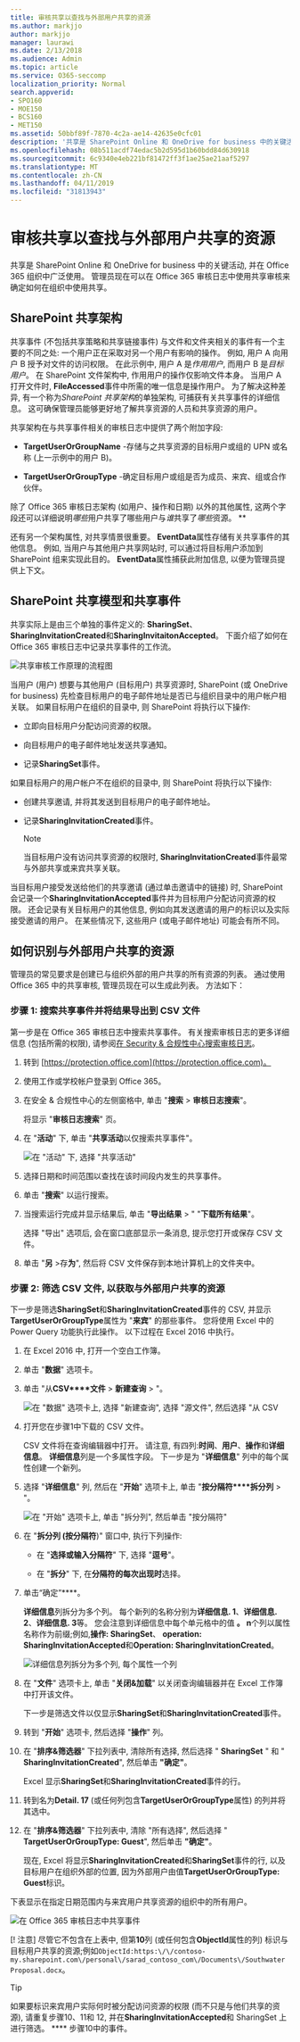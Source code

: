 ```yaml
---
title: 审核共享以查找与外部用户共享的资源
ms.author: markjjo
author: markjjo
manager: laurawi
ms.date: 2/13/2018
ms.audience: Admin
ms.topic: article
ms.service: O365-seccomp
localization_priority: Normal
search.appverid:
- SPO160
- MOE150
- BCS160
- MET150
ms.assetid: 50bbf89f-7870-4c2a-ae14-42635e0cfc01
description: '共享是 SharePoint Online 和 OneDrive for business 中的关键活动。 管理员现在可以在 Office 365 审核日志中使用共享审核来确定如何在组织中使用共享。 '
ms.openlocfilehash: 08b511acdf74edac5b2d595d1b60bdd84d630918
ms.sourcegitcommit: 6c9340e4eb221bf81472ff3f1ae25ae21aaf5297
ms.translationtype: MT
ms.contentlocale: zh-CN
ms.lasthandoff: 04/11/2019
ms.locfileid: "31813943"
---
```

# <a name="use-sharing-auditing-in-the-office-365-audit-log"></a>审核共享以查找与外部用户共享的资源

共享是 SharePoint Online 和 OneDrive for business 中的关键活动, 并在 Office 365 组织中广泛使用。 管理员现在可以在 Office 365 审核日志中使用共享审核来确定如何在组织中使用共享。 
  
## <a name="the-sharepoint-sharing-schema"></a>SharePoint 共享架构

共享事件 (不包括共享策略和共享链接事件) 与文件和文件夹相关的事件有一个主要的不同之处: 一个用户正在采取对另一个用户有影响的操作。 例如, 用户 A 向用户 B 授予对文件的访问权限。 在此示例中, 用户 A 是*作用用户*, 而用户 B 是*目标用户*。 在 SharePoint 文件架构中, 作用用户的操作仅影响文件本身。 当用户 A 打开文件时, **FileAccessed**事件中所需的唯一信息是操作用户。 为了解决这种差异, 有一个称为*SharePoint 共享架构*的单独架构, 可捕获有关共享事件的详细信息。 这可确保管理员能够更好地了解共享资源的人员和共享资源的用户。 
  
共享架构在与共享事件相关的审核日志中提供了两个附加字段: 
  
- **TargetUserOrGroupName** -存储与之共享资源的目标用户或组的 UPN 或名称 (上一示例中的用户 B)。 
    
- **TargetUserOrGroupType** -确定目标用户或组是否为成员、来宾、组或合作伙伴。 
    
除了 Office 365 审核日志架构 (如用户、操作和日期) 以外的其他属性, 这两个字段还可以详细说明*哪些*用户共享了哪些用户与*谁*共享了*哪些*资源。 ** 
  
还有另一个架构属性, 对共享情景很重要。 **EventData**属性存储有关共享事件的其他信息。 例如, 当用户与其他用户共享网站时, 可以通过将目标用户添加到 SharePoint 组来实现此目的。 **EventData**属性捕获此附加信息, 以便为管理员提供上下文。 

## <a name="the-sharepoint-sharing-model-and-sharing-events"></a>SharePoint 共享模型和共享事件

共享实际上是由三个单独的事件定义的: **SharingSet**、 **SharingInvitationCreated**和**SharingInvitaitonAccepted**。 下面介绍了如何在 Office 365 审核日志中记录共享事件的工作流。 
  
![共享审核工作原理的流程图](media/d83dd40f-919b-484f-bfd6-5dc8de31bff6.png)
  
当用户 (用户) 想要与其他用户 (目标用户) 共享资源时, SharePoint (或 OneDrive for business) 先检查目标用户的电子邮件地址是否已与组织目录中的用户帐户相关联。 如果目标用户在组织的目录中, 则 SharePoint 将执行以下操作:
  
-  立即向目标用户分配访问资源的权限。 
    
- 向目标用户的电子邮件地址发送共享通知。
    
- 记录**SharingSet**事件。 
    
 如果目标用户的用户帐户不在组织的目录中, 则 SharePoint 将执行以下操作: 
  
- 创建共享邀请, 并将其发送到目标用户的电子邮件地址。
    
- 记录**SharingInvitationCreated**事件。 
    
    > [!NOTE]
    > 当目标用户没有访问共享资源的权限时, **SharingInvitationCreated**事件最常与外部共享或来宾共享关联。 
  
当目标用户接受发送给他们的共享邀请 (通过单击邀请中的链接) 时, SharePoint 会记录一个**SharingInvitationAccepted**事件并为目标用户分配访问资源的权限。 还会记录有关目标用户的其他信息, 例如向其发送邀请的用户的标识以及实际接受邀请的用户。 在某些情况下, 这些用户 (或电子邮件地址) 可能会有所不同。 
  

  
## <a name="how-to-identify-resources-shared-with-external-users"></a>如何识别与外部用户共享的资源

管理员的常见要求是创建已与组织外部的用户共享的所有资源的列表。 通过使用 Office 365 中的共享审核, 管理员现在可以生成此列表。 方法如下：
  
### <a name="step-1-search-for-sharing-events-and-export-the-results-to-a-csv-file"></a>步骤 1: 搜索共享事件并将结果导出到 CSV 文件

第一步是在 Office 365 审核日志中搜索共享事件。 有关搜索审核日志的更多详细信息 (包括所需的权限), 请参阅[在 Security & 合规性中心搜索审核日志](search-the-audit-log-in-security-and-compliance.md)。
  
1. 转到 [https://protection.office.com](https://protection.office.com)。
    
2. 使用工作或学校帐户登录到 Office 365。
    
3. 在安全 & 合规性中心的左侧窗格中, 单击 "**搜索**  > **审核日志搜索**"。
    
    将显示 "**审核日志搜索**" 页。 
    
4. 在 "**活动**" 下, 单击 "**共享活动**以仅搜索共享事件"。 
    
    ![在 "活动" 下, 选择 "共享活动"](media/46bb25b7-1eb2-4adf-903a-cc9ab58639f9.png)
  
5.  选择日期和时间范围以查找在该时间段内发生的共享事件。 
    
6. 单击 "**搜索**" 以运行搜索。 
    
7. 当搜索运行完成并显示结果后, 单击 "**导出结果** \> " "**下载所有结果**"。
    
    选择 "导出" 选项后, 会在窗口底部显示一条消息, 提示您打开或保存 CSV 文件。
    
8. 单击 "**另** \>存**为**", 然后将 CSV 文件保存到本地计算机上的文件夹中。 
    

  
### <a name="step-2-filter-the-csv-file-for-resources-shared-with-external-users"></a>步骤 2: 筛选 CSV 文件, 以获取与外部用户共享的资源

下一步是筛选**SharingSet**和**SharingInvitationCreated**事件的 CSV, 并显示**TargetUserOrGroupType**属性为 "**来宾**" 的那些事件。 您将使用 Excel 中的 Power Query 功能执行此操作。 以下过程在 Excel 2016 中执行。 
  
1. 在 Excel 2016 中, 打开一个空白工作簿。
    
2. 单击 "**数据**" 选项卡。 
    
3. 单击 "从**CSV****文件** \> **新建查询** \> "。
    
    ![在 "数据" 选项卡上, 选择 "新建查询", 选择 "源文件", 然后选择 "从 CSV](media/5170ab34-b449-40ea-bd3f-f1432c1c5973.png)
  
4. 打开您在步骤1中下载的 CSV 文件。
    
    CSV 文件将在查询编辑器中打开。 请注意, 有四列:**时间**、**用户**、**操作**和**详细信息**。 **详细信息**列是一个多属性字段。 下一步是为 "**详细信息**" 列中的每个属性创建一个新列。 
    
5. 选择 "**详细信息**" 列, 然后在 "**开始**" 选项卡上, 单击 "**按分隔符****拆分列** \> "。
    
    ![在 "开始" 选项卡上, 单击 "拆分列", 然后单击 "按分隔符"](media/aeb503e8-565b-42ea-91e2-9f127a74c00c.png)
  
6. 在 "**拆分列 (按分隔符**)" 窗口中, 执行下列操作: 
    
      - 在 "**选择或输入分隔符**" 下, 选择 "**逗号**"。
    
      - 在 "**拆分**" 下, 在**分隔符的每次出现时**选择。
    
7. 单击“确定”****。
    
    **详细信息**列拆分为多个列。 每个新列的名称分别为**详细信息. 1**、**详细信息. 2**、**详细信息. 3**等。 您会注意到详细信息中每个单元格中的值 **。 n**个列以属性名称作为前缀;例如,**操作: SharingSet**、 **operation: SharingInvitationAccepted**和**Operation: SharingInvitationCreated**。
    
    ![详细信息列拆分为多个列, 每个属性一个列](media/4b104ead-0313-4bd4-b2a9-f143ccb378ac.png)
  
8. 在 "**文件**" 选项卡上, 单击 "**关闭&amp;加载**" 以关闭查询编辑器并在 Excel 工作簿中打开该文件。 
    
    下一步是筛选文件以仅显示**SharingSet**和**SharingInvitationCreated**事件。 
    
9. 转到 "**开始**" 选项卡, 然后选择 "**操作**" 列。 
    
10. 在 "**排序&amp;筛选器**" 下拉列表中, 清除所有选择, 然后选择 " **SharingSet** " 和 " **SharingInvitationCreated**", 然后单击 **"确定"**。
    
    Excel 显示**SharingSet**和**SharingInvitationCreated**事件的行。 
    
11. 转到名为**Detail. 17** (或任何列包含**TargetUserOrGroupType**属性) 的列并将其选中。 
    
12. 在 "**排序&amp;筛选器**" 下拉列表中, 清除 "所有选择", 然后选择 " **TargetUserOrGroupType: Guest**", 然后单击 **"确定"**。
    
    现在, Excel 将显示**SharingInvitationCreated**和**SharingSet**事件的行, 以及目标用户在组织外部的位置, 因为外部用户由值**TargetUserOrGroupType: Guest**标识。 
    
下表显示在指定日期范围内与来宾用户共享资源的组织中的所有用户。
  
![在 Office 365 审核日志中共享事件](media/0e0ecbe3-c794-4ca6-a2ca-63478fb3bb34.png)
  
[! 注意] 尽管它不包含在上表中, 但第**10**列 (或任何包含**ObjectId**属性的列) 标识与目标用户共享的资源;例如`ObjectId:https:\/\/contoso-my.sharepoint.com\/personal\/sarad_contoso_com\/Documents\/Southwater Proposal.docx`。
  
> [!TIP]
> 如果要标识来宾用户实际何时被分配访问资源的权限 (而不只是与他们共享的资源), 请重复步骤10、11和 12, 并在**SharingInvitationAccepted**和 SharingSet 上进行筛选。 **** 步骤10中的事件。 
